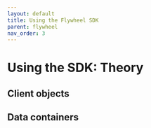 ```yaml
---
layout: default
title: Using the Flywheel SDK
parent: flywheel
nav_order: 3
---
```


# Using the SDK: Theory


## Client objects

## Data containers
